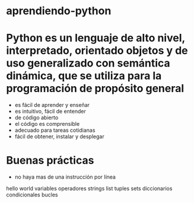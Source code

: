 # aprendiendo-python
# Python es un lenguaje de alto nivel, interpretado, orientado objetos y de uso generalizado con semántica dinámica, que se utiliza para la programación de propósito general
- es fácil de aprender y enseñar
- es intuitivo, fácil de entender
- de código abierto
- el código es comprensible
- adecuado para tareas cotidianas
- fácil de obtener, instalar y desplegar 

# Buenas prácticas 
- no haya mas de una instrucción por línea

hello world
variables
operadores
strings
list
tuples
sets
diccionarios
condicionales
bucles

